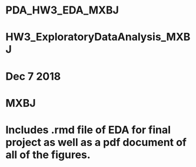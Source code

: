 # PDA_HW3_EDA_MXBJ
# HW3_ExploratoryDataAnalysis_MXBJ
# Dec 7 2018
# MXBJ

# Includes .rmd file of EDA for final project as well as a pdf document of all of the figures. 